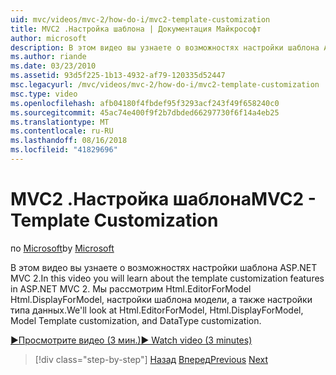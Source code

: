 ```yaml
---
uid: mvc/videos/mvc-2/how-do-i/mvc2-template-customization
title: MVC2 .Настройка шаблона | Документация Майкрософт
author: microsoft
description: В этом видео вы узнаете о возможностях настройки шаблона ASP.NET MVC 2. Мы рассмотрим Html.EditorForModel, Html.DisplayForModel, Templ модели...
ms.author: riande
ms.date: 03/23/2010
ms.assetid: 93d5f225-1b13-4932-af79-120335d52447
msc.legacyurl: /mvc/videos/mvc-2/how-do-i/mvc2-template-customization
msc.type: video
ms.openlocfilehash: afb04180f4fbdef95f3293acf243f49f658240c0
ms.sourcegitcommit: 45ac74e400f9f2b7dbded66297730f6f14a4eb25
ms.translationtype: MT
ms.contentlocale: ru-RU
ms.lasthandoff: 08/16/2018
ms.locfileid: "41829696"
---
```

<a name="mvc2---template-customization"></a><span data-ttu-id="9e18e-104">MVC2 .Настройка шаблона</span><span class="sxs-lookup"><span data-stu-id="9e18e-104">MVC2 - Template Customization</span></span>
====================
<span data-ttu-id="9e18e-105">по [Microsoft](https://github.com/microsoft)</span><span class="sxs-lookup"><span data-stu-id="9e18e-105">by [Microsoft](https://github.com/microsoft)</span></span>

<span data-ttu-id="9e18e-106">В этом видео вы узнаете о возможностях настройки шаблона ASP.NET MVC 2.</span><span class="sxs-lookup"><span data-stu-id="9e18e-106">In this video you will learn about the template customization features in ASP.NET MVC 2.</span></span> <span data-ttu-id="9e18e-107">Мы рассмотрим Html.EditorForModel Html.DisplayForModel, настройки шаблона модели, а также настройки типа данных.</span><span class="sxs-lookup"><span data-stu-id="9e18e-107">We'll look at Html.EditorForModel, Html.DisplayForModel, Model Template customization, and DataType customization.</span></span>

[<span data-ttu-id="9e18e-108">&#9654;Просмотрите видео (3 мин.)</span><span class="sxs-lookup"><span data-stu-id="9e18e-108">&#9654; Watch video (3 minutes)</span></span>](https://channel9.msdn.com/Blogs/ASP-NET-Site-Videos/mvc2-template-customization)

> [!div class="step-by-step"]
> <span data-ttu-id="9e18e-109">[Назад](mvc2-model-validation.md)
> [Вперед](aspnet-mvc-2-areas.md)</span><span class="sxs-lookup"><span data-stu-id="9e18e-109">[Previous](mvc2-model-validation.md)
[Next](aspnet-mvc-2-areas.md)</span></span>
